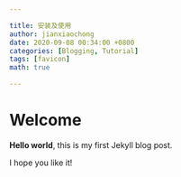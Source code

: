 ```yaml
---

title: 安装及使用
author: jianxiaochong
date: 2020-09-08 00:34:00 +0800
categories: [Blogging, Tutorial]
tags: [favicon]
math: true

---
```


# Welcome

**Hello world**, this is my first Jekyll blog post.

I hope you like it!
